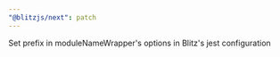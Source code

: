 ```yaml
---
"@blitzjs/next": patch
---
```


Set prefix in moduleNameWrapper's options in Blitz's jest configuration
